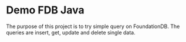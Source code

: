 # Demo FDB Java
The purpose of this project is to try simple query on FoundationDB.
The queries are insert, get, update and delete single data.
